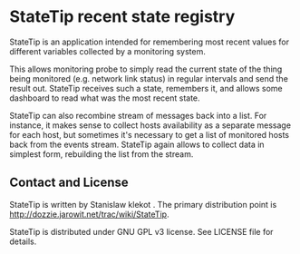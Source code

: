 StateTip recent state registry
==============================

StateTip is an application intended for remembering most recent values for
different variables collected by a monitoring system.

This allows monitoring probe to simply read the current state of the thing
being monitored (e.g. network link status) in regular intervals and send the
result out. StateTip receives such a state, remembers it, and allows some
dashboard to read what was the most recent state.

StateTip can also recombine stream of messages back into a list. For instance,
it makes sense to collect hosts availability as a separate message for each
host, but sometimes it's necessary to get a list of monitored hosts back from
the events stream. StateTip again allows to collect data in simplest form,
rebuilding the list from the stream.

Contact and License
-------------------

StateTip is written by Stanislaw klekot <dozzie at jarowit.net>.
The primary distribution point is
<http://dozzie.jarowit.net/trac/wiki/StateTip>.

StateTip is distributed under GNU GPL v3 license. See LICENSE file for
details.
